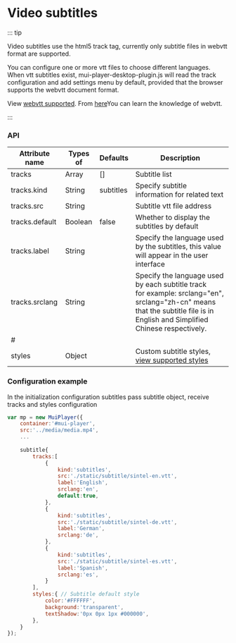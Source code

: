 # Video subtitles

::: tip

Video subtitles use the html5 track tag, currently only subtitle files in webvtt format are supported.

You can configure one or more vtt files to choose different languages. When vtt subtitles exist, mui-player-desktop-plugin.js will read the track configuration and add settings menu by default, provided that the browser supports the webvtt document format.

View [webvtt supported](https://caniuse.com/?search=webvtt). From [here](https://developer.mozilla.org/zh-CN/docs/Web/Guide/Audio_and_video_delivery/Adding_captions_and_subtitles_to_HTML5_video)You can learn the knowledge of webvtt.

:::


<ClientOnly><Demo-SubtitleExample></Demo-SubtitleExample></ClientOnly>


### API

| Attribute name | Types of | Defaults  | Description                                                  |
| -------------- | -------- | --------- | ------------------------------------------------------------ |
| tracks         | Array    | []        | Subtitle list                                                |
| tracks.kind    | String   | subtitles | Specify subtitle information for related text                |
| tracks.src     | String   |           | Subtitle vtt file address                                    |
| tracks.default | Boolean  | false     | Whether to display the subtitles by default                  |
| tracks.label   | String   |           | Specify the language used by the subtitles, this value will appear in the user interface |
| tracks.srclang | String   |           | Specify the language used by each subtitle track <br />for example: srclang="en", srclang="zh-cn" means that the subtitle file is in English and Simplified Chinese respectively. |
| #              |          |           |                                                              |
| styles         | Object   |           | Custom subtitle styles, [view supported styles](https://developer.mozilla.org/zh-CN/docs/Web/Guide/Audio_and_video_delivery/Adding_captions_and_subtitles_to_HTML5_video#为字幕添加样式) |



### Configuration example

In the initialization configuration subtitles pass subtitle object, receive tracks and styles configuration

```javascript
var mp = new MuiPlayer({
    container:'#mui-player',
    src:'../media/media.mp4',
    ...
    
    subtitle{
        tracks:[
            {
    			kind:'subtitles',
				src:'./static/subtitle/sintel-en.vtt',
				label:'English',
				srclang:'en',
				default:true,
            },
            {
				kind:'subtitles',
				src:'./static/subtitle/sintel-de.vtt',
				label:'German',
				srclang:'de',
            },
            {
				kind:'subtitles',
				src:'./static/subtitle/sintel-es.vtt',
				label:'Spanish',
				srclang:'es',
            }
        ],
        styles:{ // Subtitle default style
			color:'#FFFFFF',
			background:'transparent',
			textShadow:'0px 0px 1px #000000',
		},
    }
});
```

